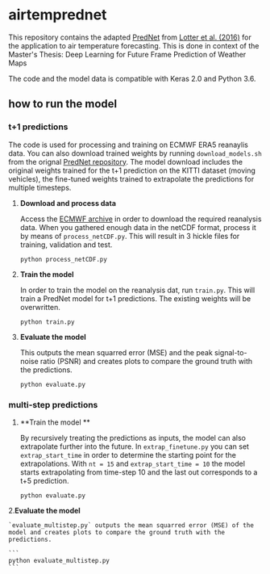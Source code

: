 # airtemprednet

This repository contains the adapted [PredNet](https://github.com/coxlab/prednet) from [Lotter et al. (2016)](https://arxiv.org/abs/1605.08104) for the application to air temperature forecasting.
This is done in context of the Master's Thesis: Deep Learning for Future Frame Prediction of Weather Maps

The code and the model data is compatible with Keras 2.0 and Python 3.6. 


## how to run the model

### t+1 predictions
The code is used for processing and training on ECMWF ERA5 reanaylis data. You can also download trained weights by running `download_models.sh` from the orignal [PredNet repository](https://github.com/coxlab/prednet). The model download includes the original weights trained for the t+1 prediction on the KITTI dataset (moving vehicles), the fine-tuned weights trained to extrapolate the predictions for multiple timesteps.

1. **Download and process data**

	Access the [ECMWF archive](https://www.ecmwf.int/en/forecasts/accessing-forecasts/order-historical-datasets) in order to download the required reanalysis data. 
	When you gathered enough data in the netCDF format, process it by means of `process_netCDF.py`. This will result in 3 hickle files for training, validation and test. 

	```
	python process_netCDF.py
	```

2. **Train the model**

	In order to train the model on the reanalysis dat, run `train.py`. This will train a PredNet model for t+1 predictions. The existing weights will be overwritten.

	```
	python train.py
	```

3. **Evaluate the model**

	This outputs the mean squarred error (MSE) and the peak signal-to-noise ratio (PSNR) and creates plots to compare the ground truth with the predictions. 

	```
	python evaluate.py
	```

### multi-step predictions

1. **Train the model **

	By recursively treating the predictions as inputs, the model can also extrapolate further into the future. In `extrap_finetune.py` you can set `extrap_start_time` in order to determine the starting point for the extrapolations. With `nt = 15` and `extrap_start_time = 10` the model starts extrapolating from time-step 10 and the last out corresponds to a t+5 prediction. 

	```
	python evaluate.py
	```

2.**Evaluate the model**

	`evaluate_multistep.py` outputs the mean squarred error (MSE) of the model and creates plots to compare the ground truth with the predictions. 

	```
	python evaluate_multistep.py
	```

